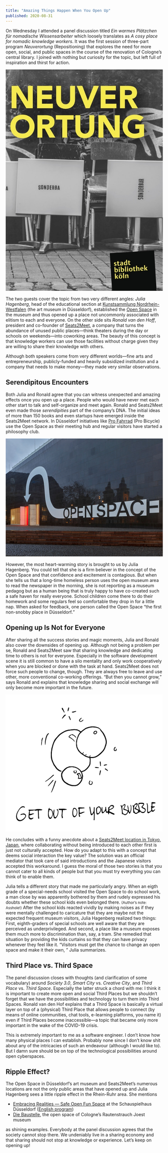 ```yaml
---
title: "Amazing Things Happen When You Open Up"
published: 2020-08-31
---
```


On Wednesday I attended a panel discussion titled <i lang="de">Ein warmes Pl&auml;tzchen f&uuml;r nomadische Wissensarbeiter</i> which loosely translates as <i>A cosy place for nomadic knowledge workers</i>. It was the first session of three-part program <i lang="de">Neuverortung</i> (Repositioning) that explores the need for more open, social, and public spaces in the course of the renovation of Cologne’s central library. I joined with nothing but curiosity for the topic, but left full of inspiration and thirst for action.

![Flyer of the Neuverortung event series showing worn down chairs and folding tables in front of a wall covered with graffiti](../../images/open-up/neuverortung.jpg)

The two guests cover the topic from two very different angles: <i>Julia Hagenberg</i>, head of the educational section at [Kunstsammlung Nordrhein-Westfalen](https://www.kunstsammlung.de/en) (the art museum in D&uuml;sseldorf), established the [Open Space](www.kunstsammlung.de/en/education/open-space) in the museum and thus opened up a place not uncommonly associated with elitism to each and everyone. On the other side sits <i>Ronald van den Hoff</i>, president and co-founder of [Seats2Meet](https://www.seats2meet.com/), a company that turns the abundance of unused public places—think theaters during the day or schools on weekends—into coworking areas. The beauty of this concept is that knowledge workers can use those facilities without charge given they are willing to share their knowledge with others.

Although both speakers come from very different worlds—fine arts and entrepreneurship, publicly-funded and heavily subsidized institution and a company that needs to make money—they made very similar observations.

## Serendipitous Encounters

Both Julia and Ronald agree that you can witness unexpected and amazing effects once you open up a place. People who would have never met each other start to talk and self-organize and meet again. Ronald and Seats2Meet even made those <i>serendipities</i> part of the company’s DNA. The initial ideas of more than 150 books and even startups have emerged inside the Seats2Meet network. In D&uuml;sseldorf initiatives like [Pro Fahrrad](https://www.pro-fahrrad.de/) (Pro Bicycle) use the Open Space as their meeting hub and regular visitors have started a philosophy club.

![Huge arrow and big letters painted on the museum’s outer wall leading to the entrance of the Open Space](../../images/open-up/open_space.jpg#splash "Entrance of the Open Space at Kunstsammlung Nordrhein-Westfalen, D&uuml;sseldorf. Photo credit: Achim Kukulies")

However, the most heart-warming story is brought to us by Julia Hagenberg. You could tell that she is a firm believer in the concept of the Open Space and that confidence and excitement is contagious. But when she tells us that a long-time homeless person uses the open museum area to read the newspaper in the morning, she is not reporting as a museum pedagog but as a human being that is truly happy to have co-created such a safe haven for really everyone. School children come there to do their homework and some regulars feel so comfortable they drop in for a little nap. When asked for feedback, one person called the Open Space <q>the first non-snobby place in D&uuml;sseldorf.</q>

## Opening up Is Not for Everyone

After sharing all the success stories and magic moments, Julia and Ronald also cover the downsides of opening up. Although not being a problem per se, Ronald and Seats2Meet saw that sharing knowledge and dedicating time to others is not for everyone. Especially in the software development scene it is still common to have a silo mentality and only work cooperatively when you are blocked or done with the task at hand. Seats2Meet does not force such people to change, though. They are always free to leave and use other, more conventional co-working offerings. <q>But then you cannot grow,</q> says Ronald and explains that knowledge sharing and social exchange will only become more important in the future.

![Three soap bubbles and handwritten text that says 'Get out of your bubble'](../../images/open-up/bubble.png "Getting out of your comfort zone is essential for Seats2Meet. Picture credit: Anne Boertien")

He concludes with a funny anecdote about a [Seats2Meet location in Tokyo, Japan](https://www.seats2meet.com/en/locations/675/GINZA-Farmers-LaBo), where collaborating without being introduced to each other first is just not culturally accepted. How do you adapt to this with a concept that deems social interaction the key value? The solution was an official mediator that took care of said introductions and the Japanese visitors accepted this workaround. I guess the moral of those two stories is that you cannot cater to all kinds of people but that you must try everything you can think of to enable them.

Julia tells a different story that made me particularly angry. When an eigth grade of a special-needs school visited the Open Space to do school work, a man close by was apparently bothered by them and rudely expressed his doubts whether these school kids even belonged there. <small>(Author’s note: Asshole!)</small> After the school kids reacted vividly by making noises as if they were mentally challenged to caricature that they are maybe not the expected frequent museum visitors, Julia Hagenberg realized two things: First, eighth-graders of special schools are well aware that they are perceived as underprivileged. And second, a place like a museum exposes them much more to discrimination than, say, a tram. She remedied that situation by providing the kids curtains so that they can have privacy whenever they feel like it. <q>Visitors must get the chance to change an open space and make it their own, </q> Julia summarizes.

## Third Place vs. Third Space

The panel discussion closes with thoughts (and clarification of some vocabulary) around <i>Society 3.0</i>, <i>Smart City</i> vs. <i>Creative City</i>, and <i>Third Place</i> vs. <i>Third Space</i>. Especially the latter struck a chord with me: I think it is important to create more open and social Third Places but we shouldn’t forget that we have the possibilities and technology to turn them into Third Spaces. Ronald van den Hof explains that a Third Space is basically a virtual layer on top of a (physical) Third Place that allows people to connect (by means of online communities, chat tools, e-learning platforms, you name it) even if Third Places become inaccessible—a topic that became only more important in the wake of the COVID-19 crisis.

This is extremely important to me as a software engineer. I don’t know how many physical places I can establish. Probably none since I don’t know shit about any of the intricacies of such an endeavour (although I would like to). But I damn sure should be on top of the technological possibilities around open cyberspaces.

## Ripple Effect?

The Open Space in D&uuml;sseldorf’s art museum and Seats2Meet’s numerous locations are not the only public areas that have opened up and Julia Hagenberg sees a little ripple effect in the Rhein-Ruhr area. She mentions

* [Embracing Realities — Safe Open Fun Space](https://www.dhaus.de/programm/a-z/embracing-realities/) at the Schauspielhaus D&uuml;sseldorf ([English program](https://www.dhaus.de/download/7112/190710_embracing_realities_01_en.pdf))
* [Die Baustelle](https://www.museenkoeln.de/rautenstrauch-joest-museum/Visitors), the open space of Cologne’s Rautenstrauch Joest museum

as shining examples. Everybody at the panel discussion agrees that the society cannot stop there. We undeniably live in a sharing economy and that sharing should not stop at knowledge or experience. Let’s keep on opening up!
